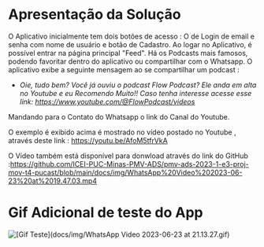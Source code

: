 # Apresentação da Solução
O Aplicativo inicialmente tem dois botões de acesso : O de Login de email e senha com nome de usuário e botão de Cadastro. Ao logar no Aplicativo, é possível entrar na página principal  "Feed". Há os Podcasts mais famosos, podendo favoritar dentro do aplicativo ou compartilhar com o Whatsapp. O aplicativo exibe a seguinte mensagem ao se compartilhar um podcast : 

 * *Oie, tudo bem? 
 Você já ouviu o podcast Flow Podcast? Ele anda em alta no Youtube e eu Recomendo Muito!! 
 Caso tenha interesse acesse esse link: https://www.youtube.com/@FlowPodcast/videos*

 Mandando para o Contato do Whatsapp o link do Canal do Youtube.

 O exemplo é exibido acima é mostrado no vídeo postado no Youtube , através deste link : https://youtu.be/AfoM5tfrVkA 

 O Vídeo também está disponível para donwload através do link do GitHub :https://github.com/ICEI-PUC-Minas-PMV-ADS/pmv-ads-2023-1-e3-proj-mov-t4-pucast/blob/main/docs/img/WhatsApp%20Video%202023-06-23%20at%2019.47.03.mp4

 # Gif Adicional de teste do App 
![[Gif Teste](docs/img/WhatsApp Video 2023-06-23 at 21.13.27.gif)](https://github.com/ICEI-PUC-Minas-PMV-ADS/pmv-ads-2023-1-e3-proj-mov-t4-pucast/blob/main/docs/img/WhatsApp%20Video%202023-06-23%20at%2021.13.27.gif)
